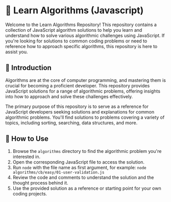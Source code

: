 # 🔢 Learn Algorithms (Javascript)

Welcome to the Learn Algorithms Repository! This repository contains a collection of JavaScript algorithm solutions to help you learn and understand how to solve various algorithmic challenges using JavaScript. If you're looking for solutions to common coding problems or need to reference how to approach specific algorithms, this repository is here to assist you.

## 🔎 Introduction

Algorithms are at the core of computer programming, and mastering them is crucial for becoming a proficient developer. This repository provides JavaScript solutions for a range of algorithmic problems, offering insights into how to approach and solve these challenges effectively.

The primary purpose of this repository is to serve as a reference for JavaScript developers seeking solutions and explanations for common algorithmic problems. You'll find solutions to problems covering a variety of topics, including sorting, searching, data structures, and more.

## 🔧 How to Use

1. Browse the `algorithms` directory to find the algorithmic problem you're interested in.
2. Open the corresponding JavaScript file to access the solution.
3. Run `node` with the file name as first argument, for example: `node algorithms/cb/easy/01-user-validation.js`
4. Review the code and comments to understand the solution and the thought process behind it.
5. Use the provided solution as a reference or starting point for your own coding projects.
